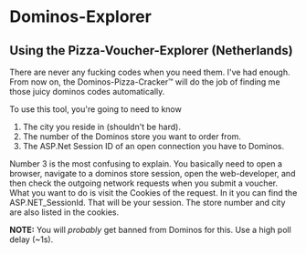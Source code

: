 # Dominos-Explorer

## Using the Pizza-Voucher-Explorer (Netherlands)

There are never any fucking codes when you need them. I've had enough. 
From now on, the Dominos-Pizza-Cracker™ will do the job of finding 
me those juicy dominos codes automatically. 

To use this tool, you're going to need to know
1. The city you reside in (shouldn't be hard).
2. The number of the Dominos store you want to order from.
3. The ASP.Net Session ID of an open connection you have to Dominos.

Number 3 is the most confusing to explain. You basically need to open
a browser, navigate to a dominos store session, open the web-developer,
and then check the outgoing network requests when you submit a voucher.
What you want to do is visit the Cookies of the request. In it you can
find the ASP.NET_SessionId. That will be your session. The store number
and city are also listed in the cookies. 

**NOTE:** You will *probably* get banned from Dominos for this. Use a high poll delay (~1s).